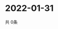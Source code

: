 # 2022-01-31
  共 0条

  <!-- BEGIN -->
  <!-- 最后更新时间Mon Jan 31 2022 00:19:31 GMT+0000 (Coordinated Universal Time) -->
  
  <!-- END -->
  
  